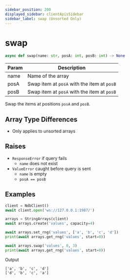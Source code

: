 ```yaml
---
sidebar_position: 200
displayed_sidebar: clientApisSidebar
sidebar_label: swap (Unsorted Only)
---
```


# swap

```py 
async def swap(name: str, posA: int, posB: int) -> None
```

|Param|Description|
|---|---|
|name|Name of the array|
|posA|Swap item at `posA` with the item at `posB`|
|posB|Swap item at `posA` with the item at `posB`|



Swap the items at positions `posA` and `posB`.


## Array Type Differences
- Only applies to unsorted arrays


## Raises
- `ResponseError` if query fails
    - `name` does not exist
- `ValueError` caught before query is sent
    - `name` is empty
    - `posA == posB` 


## Examples

```py
client = NdbClient()
await client.open('ws://127.0.0.1:1987/')

arrays = StringArrays(client)
await arrays.create('values', capacity=4)

await arrays.set_rng('values', ['a', 'b', 'c', 'd'])
print(await arrays.get_rng('values', start=0))

await arrays.swap('values', 0, 3)
print(await arrays.get_rng('values', start=0))
```

Output
```
['a', 'b', 'c', 'd']
['d', 'b', 'c', 'a']
```
